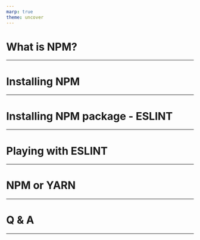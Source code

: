 ```yaml
---
marp: true
theme: uncover
---
```


# What is NPM? 

---

# Installing NPM

---

# Installing NPM package - ESLINT

--- 

# Playing with ESLINT

---

# NPM or YARN 

---

# Q & A

---
